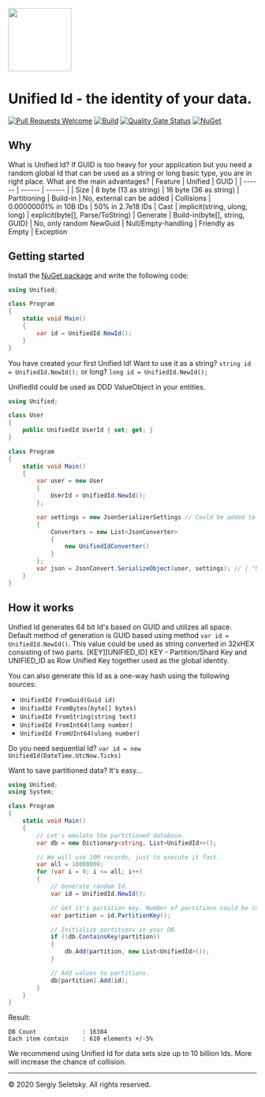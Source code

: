 <img src="https://raw.githubusercontent.com/SergiySeletsky/Unified/master/docs/logo.png" width="128" height="128" />

# **Unified Id** - the identity of your data.

[![Pull Requests Welcome](https://img.shields.io/badge/PRs-welcome-brightgreen.svg?style=flat)](https://github.com/SergiySeletsky/Unified/compare)
[![Build](https://github.com/SergiySeletsky/Unified/workflows/Build/badge.svg)](https://github.com/SergiySeletsky/Unified/actions?query=workflow:Build)
[![Quality Gate Status](https://sonarcloud.io/api/project_badges/measure?project=Unified&metric=alert_status)](https://sonarcloud.io/dashboard?id=Unified)
[![NuGet](https://img.shields.io/nuget/v/Unified)](https://www.nuget.org/packages/Unified)

## Why

What is Unified Id?
If GUID is too heavy for your application but you need a random global Id that can be used as a string or long basic type, you are in right place.
What are the main advantages?
| Feature | Unified | GUID |
| ------ | ------ | ------ |
| Size | 8 byte (13 as string) | 16 byte (36 as string)
| Partitioning | Build-in | No, external can be added
| Collisions | 0.00000001% in 10B IDs | 50% in 2.7e18 IDs
| Cast | implicit(string, ulong, long) | explicit(byte[], Parse/ToString)
| Generate | Build-in(byte[], string, GUID) | No, only random NewGuid
| Null/Empty-handling | Friendly as Empty | Exception

## Getting started

Install the [NuGet package](https://www.nuget.org/packages/Unified) and write the following code:

```c#
using Unified;

class Program
{
    static void Main()
    {
        var id = UnifiedId.NewId();
    }
}
```

You have created your first Unified Id!
Want to use it as a string? `string id = UnifiedId.NewId();` or long? `long id = UnifiedId.NewId();`

UnifiedId could be used as DDD ValueObject in your entities.

```c#
using Unified;

class User
{
    public UnifiedId UserId { set; get; }
}

class Program
{
    static void Main()
    {
        var user = new User
        {
            UserId = UnifiedId.NewId();
        };

        var settings = new JsonSerializerSettings // Could be added to global settings.
        { 
            Converters = new List<JsonConverter> 
            { 
                new UnifiedIdConverter() 
            }
        };
        var json = JsonConvert.SerializeObject(user, settings); // { "UserId": "AFHUTVDSGUGVQ" }
    }
}
```

## How it works

Unified Id generates 64 bit Id's based on GUID and utilizes all space.
Default method of generation is GUID based using method `var id = UnifiedId.NewId()`.
This value could be used as string converted in 32xHEX consisting of two parts.
[KEY][UNIFIED_ID] KEY - Partition/Shard Key and UNIFIED_ID as Row Unified Key together used as the global identity.

You can also generate this Id as a one-way hash using the following sources:

* `UnifiedId FromGuid(Guid id)`
* `UnifiedId FromBytes(byte[] bytes)`
* `UnifiedId FromString(string text)`
* `UnifiedId FromInt64(long number)`
* `UnifiedId FromUInt64(ulong number)`

Do you need sequential Id? `var id = new UnifiedId(DateTime.UtcNow.Ticks)`

Want to save partitioned data? It's easy...

```c#
using Unified;
using System;

class Program
{
    static void Main()
    {
        // Let's emulate the partitioned database.
        var db = new Dictionary<string, List<UnifiedId>>();

        // We will use 10M records, just to execute it fast.
        var all = 10000000; 
        for (var i = 0; i <= all; i++)
        {
            // Generate random Id.
            var id = UnifiedId.NewId();

            // Get it's partition key. Number of partitions could be customized, default 16K.
            var partition = id.PartitionKey();

            // Initialize partitions in your DB.
            if (!db.ContainsKey(partition))
            {
                db.Add(partition, new List<UnifiedId>());
            }

            // Add values to partitions.
            db[partition].Add(id);
        }
    }
}
```

Result:
```
DB Count             : 16384
Each item contain    : 610 elements +/-5%
```
We recommend using Unified Id for data sets size up to 10 billion Ids. More will increase the chance of collision.

<hr>

© 2020 Sergiy Seletsky. All rights reserved.